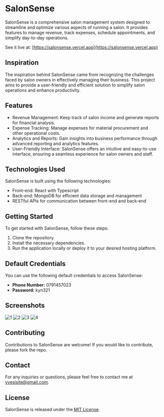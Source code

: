 # SalonSense

SalonSense is a comprehensive salon management system designed to streamline and optimize various aspects of running a salon. It provides features to manage revenue, track expenses, schedule appointments, and simplify day-to-day operations.

See it live at: [https://salonsense.vercel.app](https://salonsense.vercel.app)

## Inspiration

The inspiration behind SalonSense came from recognizing the challenges faced by salon owners in effectively managing their business. This project aims to provide a user-friendly and efficient solution to simplify salon operations and enhance productivity.

## Features

- Revenue Management: Keep track of salon income and generate reports for financial analysis.
- Expense Tracking: Manage expenses for material procurement and other operational costs.
- Analytics and Reports: Gain insights into business performance through advanced reporting and analytics features.
- User-Friendly Interface: SalonSense offers an intuitive and easy-to-use interface, ensuring a seamless experience for salon owners and staff.

## Technologies Used

SalonSense is built using the following technologies:

- Front-end: React with Typescript
- Back-end: MongoDB for efficient data storage and management
- RESTful APIs for communication between front-end and back-end

## Getting Started

To get started with SalonSense, follow these steps:

1. Clone the repository.
2. Install the necessary dependencies.
3. Run the application locally or deploy it to your desired hosting platform.

## Default Credentials

You can use the following default credentials to access SalonSense:

- **Phone Number:** 0791457023
- **Password:** kyn321

## Screenshots
![1](https://github.com/IsiteYves/salonsense/assets/61538146/ba472f44-c191-40ea-85b7-4f93a612c0a6)
![2](https://github.com/IsiteYves/salonsense/assets/61538146/b2e4247b-0a70-4171-b84b-f7537c6646a6)
![3](https://github.com/IsiteYves/salonsense/assets/61538146/775517bd-5af4-4a0c-8f9c-667fa7162925)
![4](https://github.com/IsiteYves/salonsense/assets/61538146/4af0c8f4-8a0d-483d-ad40-091d3bc4b41f)

## Contributing

Contributions to SalonSense are welcome! If you would like to contribute, please fork the repo.

## Contact

For any inquiries or questions, please feel free to contact me at [yvesisite@gmail.com](mailto:yvesisite@gmail.com).

## License

SalonSense is released under the [MIT License](LICENSE).
